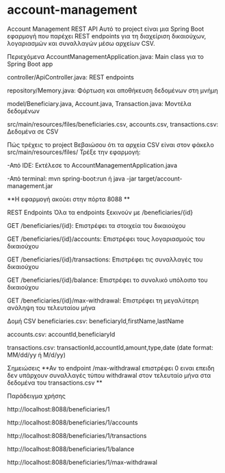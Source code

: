 # account-management
Account Management REST API
Αυτό το project είναι μια Spring Boot εφαρμογή που παρέχει REST endpoints για τη διαχείριση δικαιούχων, λογαριασμών και συναλλαγών μέσω αρχείων CSV.

Περιεχόμενα
AccountManagementApplication.java: Main class για το Spring Boot app

controller/ApiController.java: REST endpoints

repository/Memory.java: Φόρτωση και αποθήκευση δεδομένων στη μνήμη

model/Beneficiary.java, Account.java, Transaction.java: Μοντέλα δεδομένων

src/main/resources/files/beneficiaries.csv, accounts.csv, transactions.csv: Δεδομένα σε CSV

Πώς τρέχεις το project
Βεβαιώσου ότι τα αρχεία CSV είναι στον φάκελο src/main/resources/files/
Τρέξε την εφαρμογή:

-Από IDE: Εκτέλεσε το AccountManagementApplication.java

-Από terminal: mvn spring-boot:run ή java -jar target/account-management.jar

**Η εφαρμογή ακούει στην πόρτα 8088 **

REST Endpoints
Όλα τα endpoints ξεκινούν με /beneficiaries/{id}

GET /beneficiaries/{id}: Επιστρέφει τα στοιχεία του δικαιούχου

GET /beneficiaries/{id}/accounts: Επιστρέφει τους λογαριασμούς του δικαιούχου

GET /beneficiaries/{id}/transactions: Επιστρέφει τις συναλλαγές του δικαιούχου

GET /beneficiaries/{id}/balance: Επιστρέφει το συνολικό υπόλοιπο του δικαιούχου

GET /beneficiaries/{id}/max-withdrawal: Επιστρέφει τη μεγαλύτερη ανάληψη του τελευταίου μήνα

Δομή CSV
beneficiaries.csv: beneficiaryId,firstName,lastName

accounts.csv: accountId,beneficiaryId

transactions.csv: transactionId,accountId,amount,type,date (date format: MM/dd/yy ή M/d/yy)

Σημειώσεις
**Αν το endpoint /max-withdrawal επιστρέφει 0 ειναι επειδη δεν υπάρχουν συναλλαγές τύπου withdrawal στον τελευταίο μήνα στα δεδομένα του transactions.csv
**


Παράδειγμα χρήσης 

http://localhost:8088/beneficiaries/1

http://localhost:8088/beneficiaries/1/accounts

http://localhost:8088/beneficiaries/1/transactions

http://localhost:8088/beneficiaries/1/balance

 http://localhost:8088/beneficiaries/1/max-withdrawal
